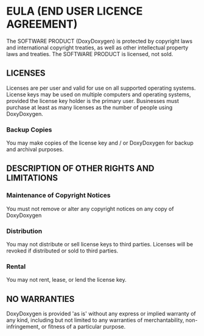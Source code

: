 
# EULA (END USER LICENCE AGREEMENT)

The SOFTWARE PRODUCT (DoxyDoxygen) is protected by copyright laws and international copyright treaties, as well as other intellectual property laws and treaties. The SOFTWARE PRODUCT is licensed, not sold.

## LICENSES

Licenses are per user and valid for use on all supported operating systems. License keys may be used on multiple computers and operating systems, provided the license key holder is the primary user. Businesses must purchase at least as many licenses as the number of people using DoxyDoxygen.

### Backup Copies

You may make copies of the license key and / or DoxyDoxygen for backup and archival purposes. 

## DESCRIPTION OF OTHER RIGHTS AND LIMITATIONS

### Maintenance of Copyright Notices

You must not remove or alter any copyright notices on any copy of DoxyDoxygen

### Distribution

You may not distribute or sell license keys to third parties. Licenses will be revoked if distributed or sold to third parties.

### Rental

You may not rent, lease, or lend the license key. 

## NO WARRANTIES

DoxyDoxygen is provided 'as is' without any express or implied warranty of any kind, including but not limited to any warranties of merchantability, non-infringement, or fitness of a particular purpose.

